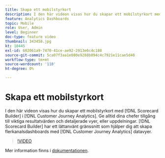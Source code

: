 ```yaml
---
title: Skapa ett mobilstyrkort
description: I den här videon visas hur du skapar ett mobilstyrkort med Styrkortet i Customer Journey Analytics. Ge alltid dina chefer tillgång till viktiga resultatvärden och detaljerade vyer, eller uppdelningar. Styrkortbyggaren har ett lättanvänt gränssnitt som hjälper dig att skapa flerkanalsdashboards med datavyer i Customer Journey Analytics.
feature: Analytics Dashboards
topic: Mobile
role: User, Admin
level: Beginner
doc-type: feature video
thumbnail: 343458.jpg
kt: 10445
exl-id: 602061a9-7470-41ce-ae92-2913e6c4c188
source-git-commit: 5ca07f3aa1e080e9288b094c4c7921e11cae5d40
workflow-type: tm+mt
source-wordcount: '110'
ht-degree: 0%

---
```


# Skapa ett mobilstyrkort

I den här videon visas hur du skapar ett mobilstyrkort med [!DNL Scorecard Builder] i [!DNL Customer Journey Analytics]. Ge alltid dina chefer tillgång till viktiga resultatvärden och detaljerade vyer, eller uppdelningar. [!DNL Scorecard Builder] har ett lättanvänt gränssnitt som hjälper dig att skapa flerkanalsdashboards med [!DNL Customer Journey Analytics] datavyer.

>[!VIDEO](https://video.tv.adobe.com/v/343458/?quality=12&learn=on)

Mer information finns i [dokumentationen](https://experienceleague.adobe.com/docs/analytics-platform/using/cja-dashboards/create-scorecard.html).
